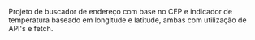 Projeto de buscador de endereço com base no CEP e indicador de temperatura baseado em longitude e latitude, ambas com utilização de API's e fetch.
